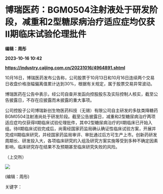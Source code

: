 # 博瑞医药：BGM0504注射液处于研发阶段，减重和2型糖尿病治疗适应症均仅获Ⅱ期临床试验伦理批件
**编辑：周彤**

**2023-10-16 10:42**

**https://industry.caijing.com.cn/20231016/4964891.shtml**

10月16日，博瑞医药发布公告称，公司股票于10月13日和10月16日连续两个交易日收盘价格涨幅偏离值累计达到30%，根据有关规定，属于股票交易异常波动。

博瑞医药在公告中表示，经公司自查并发函向控股股东及实际控制人核实，截至公告披露日，不存在应披露而未披露的重大事项。

公司控股子公司博瑞新创生物医药科技（无锡）有限公司自主研发的多肽类降糖药BGM0504注射液尚处于研发阶段。截至公告披露日，减重和2型糖尿病治疗两项适应症均仅获得Ⅱ期临床试验伦理批件，其中2型糖尿病治疗的Ⅱ期临床已开始入组。待II期临床试验完成后，尚需经国家药监局确认确证性临床试验方案，开展并完成III期临床研究，并经国家药监局审评、审批通过后方可生产上市。创新药研发周期长、研发投入大，各项临床研究的入组及研究方案实施等受到多种不确定因素影响，临床研究存在结果不及预期甚至临床研究失败的风险。

（上交所）

![](https://tx1.cdn.caijing.com.cn/2014-03-27/114048455.jpg)

(编辑：周彤)

关键字：